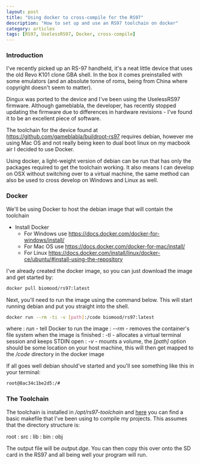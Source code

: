 ```yaml
---
layout: post
title: "Using docker to cross-compile for the RS97"
description: "How to set up and use an RS97 toolchain on docker"
category: articles
tags: [RS97, UselessRS97, Docker, cross-compile]
---
```


### Introduction
I've recently picked up an RS-97 handheld, it's a neat little device that uses the old Revo K101 clone GBA shell. In the box it comes preinstalled with some emulators (and an absolute tonne of roms, being from China where copyright doesn't seem to matter). 

Dingux was ported to the device and I've been using the UselessRS97 firmware. Although gameblabla, the developer, has recently stopped updating the firmware due to differences in hardware revisions - I've found it to be an excellent piece of software.

The toolchain for the device found at <https://github.com/gameblabla/buildroot-rs97> requires debian, however me using Mac OS and not really being keen to dual boot linux on my macbook air I decided to use Docker.

Using docker, a light-weight version of debian can be run that has only the packages required to get the toolchain working. It also means I can develop on OSX without switching over to a virtual machine, the same method can also be used to cross develop on Windows and Linux as well.

### Docker
We'll be using Docker to host the debian image that will contain the toolchain

* Install Docker
    * For Windows use <https://docs.docker.com/docker-for-windows/install/>
    * For Mac OS use <https://docs.docker.com/docker-for-mac/install/>
    * For Linux <https://docs.docker.com/install/linux/docker-ce/ubuntu/#install-using-the-repository>

I've already created the docker image, so you can just download the image and get started by:

~~~ bash
docker pull biomood/rs97:latest
~~~

Next, you'll need to run the image using the command below. This will start running debian and put you straight into the shell.

~~~ bash
docker run --rm -ti -v [path]:/code biomood/rs97:latest
~~~

where
: _run_ - tell Docker to run the image
: _--rm_ - removes the container's file system when the image is finished
: _-ti_ - allocates a virtual terminal session and keeps STDIN open
: _-v_ - mounts a volume, the _[path]_ option should be some location on your host machine, this will then get mapped to the _/code_ directory in the docker image

If all goes well debian should've started and you'll see something like this in your terminal:

~~~ bash
root@8ac34c1be2d5:/#
~~~

### The Toolchain
The toolchain is installed in _/opt/rs97-toolchain_ and
[here](https://gist.github.com/davidatroberts/8ade17be770e08172ca49f6f5ba474ec) you can find a basic makefile that I've been using to compile my projects. 
This assumes that the directory structure is:

root
: src
: lib
: bin
: obj

The output file will be _output.dge_. You can then copy this over onto the SD card in the RS97 and all being well your program will run.